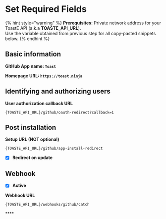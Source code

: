 # Set Required Fields

{% hint style="warning" %}
**Prerequisites:** Private network address for your ToastE API \(a.k.a **TOASTE\_API\_URL**\).  
Use the variable obtained from previous step for all copy-pasted snippets below.
{% endhint %}

## Basic information

**GitHub App name: `Toast`**

**Homepage URL: `https://toast.ninja`**

## Identifying and authorizing users

**User authorization callback URL**

```text
{TOASTE_API_URL}/github/oauth-redirect?callback=1
```

## **Post installation**

**Setup URL \(NOT optional\)**

```text
{TOASTE_API_URL}/github/app-install-redirect
```

* [x] **Redirect on update**

## Webhook

* [x] **Active**

**Webhook URL**

```text
{TOASTE_API_URL}/webhooks/github/catch
```

\*\*\*\*

